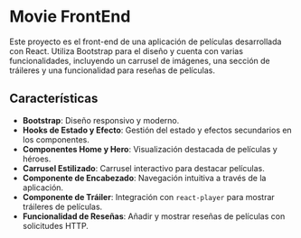 # Movie FrontEnd

Este proyecto es el front-end de una aplicación de películas desarrollada con React. Utiliza Bootstrap para el diseño y cuenta con varias funcionalidades, incluyendo un carrusel de imágenes, una sección de tráileres y una funcionalidad para reseñas de películas.

## Características

- **Bootstrap**: Diseño responsivo y moderno.
- **Hooks de Estado y Efecto**: Gestión del estado y efectos secundarios en los componentes.
- **Componentes Home y Hero**: Visualización destacada de películas y héroes.
- **Carrusel Estilizado**: Carrusel interactivo para destacar películas.
- **Componente de Encabezado**: Navegación intuitiva a través de la aplicación.
- **Componente de Tráiler**: Integración con `react-player` para mostrar tráileres de películas.
- **Funcionalidad de Reseñas**: Añadir y mostrar reseñas de películas con solicitudes HTTP.
